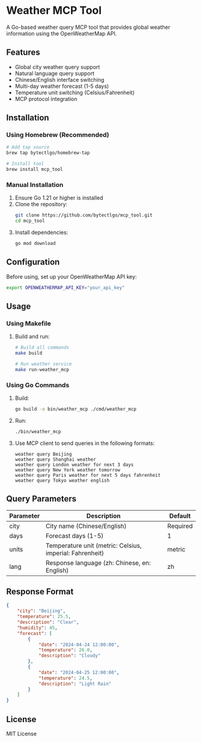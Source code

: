 # Weather MCP Tool

A Go-based weather query MCP tool that provides global weather information using the OpenWeatherMap API.

## Features

- Global city weather query support
- Natural language query support
- Chinese/English interface switching
- Multi-day weather forecast (1-5 days)
- Temperature unit switching (Celsius/Fahrenheit)
- MCP protocol integration

## Installation

### Using Homebrew (Recommended)

```bash
# Add tap source
brew tap bytectlgo/homebrew-tap

# Install tool
brew install mcp_tool
```

### Manual Installation

1. Ensure Go 1.21 or higher is installed
2. Clone the repository:
   ```bash
   git clone https://github.com/bytectlgo/mcp_tool.git
   cd mcp_tool
   ```
3. Install dependencies:
   ```bash
   go mod download
   ```

## Configuration

Before using, set up your OpenWeatherMap API key:

```bash
export OPENWEATHERMAP_API_KEY="your_api_key"
```

## Usage

### Using Makefile

1. Build and run:
   ```bash
   # Build all commands
   make build

   # Run weather service
   make run-weather_mcp
   ```

### Using Go Commands

1. Build:
   ```bash
   go build -o bin/weather_mcp ./cmd/weather_mcp
   ```

2. Run:
   ```bash
   ./bin/weather_mcp
   ```

3. Use MCP client to send queries in the following formats:
   ```
   weather query Beijing
   weather query Shanghai weather
   weather query London weather for next 3 days
   weather query New York weather tomorrow
   weather query Paris weather for next 5 days fahrenheit
   weather query Tokyo weather english
   ```

## Query Parameters

| Parameter | Description | Default |
|-----------|-------------|---------|
| city | City name (Chinese/English) | Required |
| days | Forecast days (1-5) | 1 |
| units | Temperature unit (metric: Celsius, imperial: Fahrenheit) | metric |
| lang | Response language (zh: Chinese, en: English) | zh |

## Response Format

```json
{
    "city": "Beijing",
    "temperature": 25.5,
    "description": "Clear",
    "humidity": 45,
    "forecast": [
        {
            "date": "2024-04-24 12:00:00",
            "temperature": 26.0,
            "description": "Cloudy"
        },
        {
            "date": "2024-04-25 12:00:00",
            "temperature": 24.5,
            "description": "Light Rain"
        }
    ]
}
```

## License

MIT License